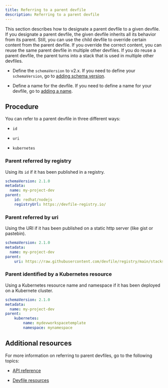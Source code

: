 ```yaml
---
title: Referring to a parent devfile
description: Referring to a parent devfile
---
```


This section describes how to designate a parent devfile to a given
devfile. If you designate a parent devfile, the given devfile inherits
all its behavior from its parent. Still, you can use the child devfile
to override certain content from the parent devfile. If you override the
correct content, you can reuse the same parent devfile in multiple other
devfiles. If you do reuse a parent devfile, the parent turns into a
stack that is used in multiple other devfiles.

- Define the `schemaVersion` to v2.x. If you need to define your
    `schemaVersion`, go to
    [adding schema version](./adding-schema-version).

- Define a name for the devfile. If you need to define a name for your
    devfile, go to [adding a name](./adding-a-name).

## Procedure

You can refer to a parent devfile in three different ways:

- `id`

- `uri`

- `kubernetes`

### Parent referred by registry

Using its `id` if it has been published in a registry.

```yaml {% filename="devfile.yaml" %}
schemaVersion: 2.1.0
metadata:
  name: my-project-dev
parent:
    id: redhat/nodejs
    registryUrl: https://devfile-registry.io/
```

### Parent referred by uri

Using the URI if it has been published on a static http server (like
gist or pastebin).

```yaml {% filename="devfile.yaml" %}
schemaVersion: 2.1.0
metadata:
  name: my-project-dev
parent:
    uri: https://raw.githubusercontent.com/devfile/registry/main/stacks/nodejs/devfile.yaml
```

### Parent identified by a Kubernetes resource

Using a Kubernetes resource name and namespace if it has been deployed
on a Kubernete cluster.

```yaml {% filename="devfile.yaml" %}
schemaVersion: 2.1.0
metadata:
  name: my-project-dev
parent:
    kubernetes:
        name: mydevworkspacetemplate
        namespace: mynamespace
```

## Additional resources

For more information on referring to parent devfiles, go to the
following topics:

- [API reference](./api-reference)

- [Devfile resources](./devfile-resources)
